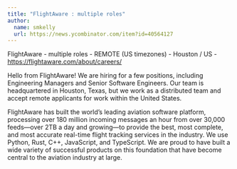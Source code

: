 ```yaml
---
title: "FlightAware : multiple roles"
author:
  name: smkelly
  url: https://news.ycombinator.com/item?id=40564127
---
```

FlightAware - multiple roles - REMOTE (US timezones) - Houston &#x2F; US - <a href="https:&#x2F;&#x2F;flightaware.com&#x2F;about&#x2F;careers&#x2F;" rel="nofollow">https:&#x2F;&#x2F;flightaware.com&#x2F;about&#x2F;careers&#x2F;</a>

Hello from FlightAware! We are hiring for a few positions, including Engineering Managers and Senior Software Engineers. Our team is headquartered in Houston, Texas, but we work as a distributed team and accept remote applicants for work within the United States.

FlightAware has built the world’s leading aviation software platform, processing over 180 million incoming messages an hour from over 30,000 feeds—over 2TB a day and growing—to provide the best, most complete, and most accurate real-time flight tracking services in the industry. We use Python, Rust, C++, JavaScript, and TypeScript. We are proud to have built a wide variety of successful products on this foundation that have become central to the aviation industry at large.

